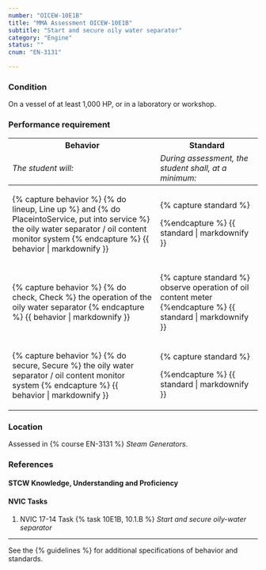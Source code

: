 ```yaml
---
number: "OICEW-10E1B"
title: "MMA Assessment OICEW-10E1B"
subtitle: "Start and secure oily water separator"
category: "Engine"
status: ""
cnum: "EN-3131"

---
```

### Condition

On a vessel of at least 1,000 HP, or in a laboratory or workshop.

### Performance requirement 

<table width='100%' class='Guidelines'>
 <thead>
 <tr>
     <th class='thirty'>Behavior</th>
     <th class='seventy'>Standard</th>
 </tr>
 <tr>
     <td><em>The student will:</em></td>
     <td><em>During assessment, the student shall, at a minimum:</em></td>
 </tr>
 </thead>
 <tbody>
 

<tr><td>

{% capture behavior %}
{% do lineup, Line up %} and {% do PlaceintoService, put into service %} the oily water separator / oil content monitor system
{% endcapture %}
{{ behavior | markdownify }}

</td><td>

{% capture standard %}

{%endcapture %}
{{ standard | markdownify }}

</td></tr>



<tr><td>

{% capture behavior %}
{% do check, Check %} the operation of the oily water separator
{% endcapture %}
{{ behavior | markdownify }}

</td><td>

{% capture standard %}
observe operation of oil content meter
{%endcapture %}
{{ standard | markdownify }}

</td></tr>



<tr><td>

{% capture behavior %}
{% do secure, Secure %} the oily water separator / oil content monitor system
{% endcapture %}
{{ behavior | markdownify }}

</td><td>

{% capture standard %}

{%endcapture %}
{{ standard | markdownify }}

</td></tr>



 </tbody>
 </table>

### Location

Assessed in  {% course  EN-3131 %}  *Steam Generators*.

### References

#### STCW Knowledge, Understanding and Proficiency


#### NVIC Tasks

1. NVIC 17-14 Task {% task 10E1B, 10.1.B %} *Start and secure oily-water separator*



***



See the {% guidelines %} for additional specifications of behavior and standards.